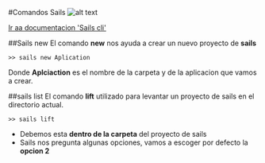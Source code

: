 #Comandos Sails
![alt text](http://nodejsmongodb.com/images/sails.js-node-web-framework.jpg "Logo Title Text 1")

[Ir aa documentacion 'Sails cli'](http://sailsjs.com/documentation/reference/command-line-interface)

##Sails new
El comando **new** nos ayuda a crear un nuevo proyecto de **sails**
```
>> sails new Aplication
```
Donde **Aplciaction** es el nombre de la carpeta y de la aplicacion que vamos a crear.

##sails list
El comando **lift** utilizado para levantar un proyecto de sails en el directorio actual.
```
>> sails lift
```
- Debemos esta **dentro de la carpeta** del proyecto de sails
- Sails nos pregunta algunas opciones, vamos a escoger por defecto la **opcion 2**
